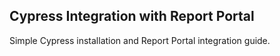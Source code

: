 ## Cypress Integration with Report Portal

Simple Cypress installation and Report Portal integration guide.
